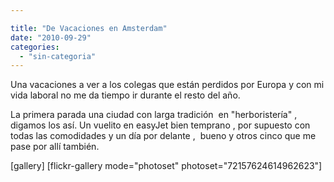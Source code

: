 ```yaml
---

title: "De Vacaciones en Amsterdam"
date: "2010-09-29"
categories: 
  - "sin-categoria"
---
```


Una vacaciones a ver a los colegas que están perdidos por Europa y con mi vida laboral no me da tiempo ir durante el resto del año.

La primera parada una ciudad con larga tradición  en "herboristería" , digamos los así. Un vuelito en easyJet bien temprano , por supuesto con todas las comodidades y un día por delante ,  bueno y otros cinco que me pase por allí también.

\[gallery\] \[flickr-gallery mode="photoset" photoset="72157624614962623"\]
